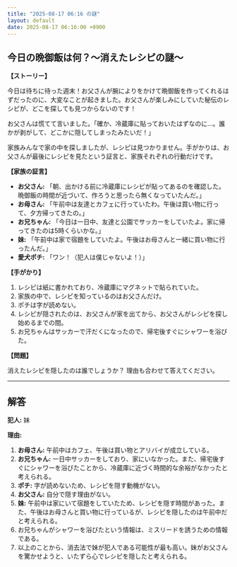 ```yaml
---
title: "2025-08-17 06:16 の謎"
layout: default
date: 2025-08-17 06:16:00 +0900
---
```

## 今日の晩御飯は何？～消えたレシピの謎～

**【ストーリー】**

今日は待ちに待った週末！お父さんが腕によりをかけて晩御飯を作ってくれるはずだったのに、大変なことが起きました。お父さんが楽しみにしていた秘伝のレシピが、どこを探しても見つからないのです！

お父さんは慌てて言いました。「確か、冷蔵庫に貼っておいたはずなのに…。誰かが剥がして、どこかに隠してしまったみたいだ！」

家族みんなで家の中を探しましたが、レシピは見つかりません。手がかりは、お父さんが最後にレシピを見たという証言と、家族それぞれの行動だけです。

**【家族の証言】**

*   **お父さん:** 「朝、出かける前に冷蔵庫にレシピが貼ってあるのを確認した。晩御飯の時間が近づいて、作ろうと思ったら無くなっていたんだ。」
*   **お母さん:** 「午前中は友達とカフェに行っていたわ。午後は買い物に行って、夕方帰ってきたの。」
*   **お兄ちゃん:** 「今日は一日中、友達と公園でサッカーをしていたよ。家に帰ってきたのは5時くらいかな。」
*   **妹:** 「午前中は家で宿題をしていたよ。午後はお母さんと一緒に買い物に行ったんだ。」
*   **愛犬ポチ:** 「ワン！（犯人は僕じゃないよ！）」

**【手がかり】**

1.  レシピは紙に書かれており、冷蔵庫にマグネットで貼られていた。
2.  家族の中で、レシピを知っているのはお父さんだけ。
3.  ポチは字が読めない。
4.  レシピが隠されたのは、お父さんが家を出てから、お父さんがレシピを探し始めるまでの間。
5.  お兄ちゃんはサッカーで汗だくになったので、帰宅後すぐにシャワーを浴びた。

**【問題】**

消えたレシピを隠したのは誰でしょうか？ 理由も合わせて答えてください。

---

## 解答

**犯人:** 妹

**理由:**

1.  **お母さん:** 午前中はカフェ、午後は買い物とアリバイが成立している。
2.  **お兄ちゃん:** 一日中サッカーをしており、家にいなかった。また、帰宅後すぐにシャワーを浴びたことから、冷蔵庫に近づく時間的な余裕がなかったと考えられる。
3.  **ポチ:** 字が読めないため、レシピを隠す動機がない。
4.  **お父さん:** 自分で隠す理由がない。
5.  **妹:** 午前中は家にいて宿題をしていたため、レシピを隠す時間があった。また、午後はお母さんと買い物に行っているが、レシピを隠したのは午前中だと考えられる。
6.  お兄ちゃんがシャワーを浴びたという情報は、ミスリードを誘うための情報である。
7.  以上のことから、消去法で妹が犯人である可能性が最も高い。妹がお父さんを驚かせようと、いたずら心でレシピを隠したと考えられる。
